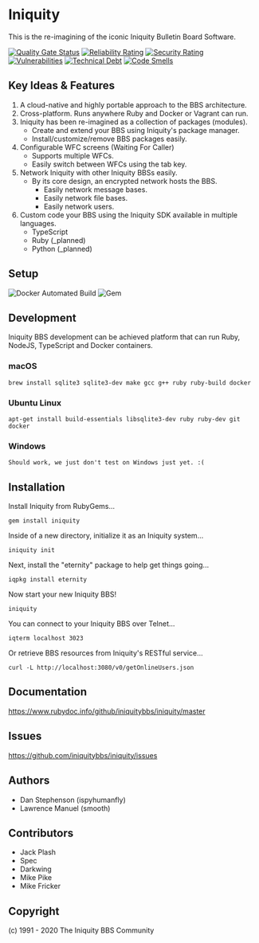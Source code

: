 # Iniquity

This is the re-imagining of the iconic Iniquity Bulletin Board Software.

[![Quality Gate Status](https://sonarcloud.io/api/project_badges/measure?project=iniquitybbs_iniquity&metric=alert_status)](https://sonarcloud.io/dashboard?id=iniquitybbs_iniquity)
[![Reliability Rating](https://sonarcloud.io/api/project_badges/measure?project=iniquitybbs_iniquity&metric=reliability_rating)](https://sonarcloud.io/dashboard?id=iniquitybbs_iniquity)
[![Security Rating](https://sonarcloud.io/api/project_badges/measure?project=iniquitybbs_iniquity&metric=security_rating)](https://sonarcloud.io/dashboard?id=iniquitybbs_iniquity)
[![Vulnerabilities](https://sonarcloud.io/api/project_badges/measure?project=iniquitybbs_iniquity&metric=vulnerabilities)](https://sonarcloud.io/dashboard?id=iniquitybbs_iniquity)
[![Technical Debt](https://sonarcloud.io/api/project_badges/measure?project=iniquitybbs_iniquity&metric=sqale_index)](https://sonarcloud.io/dashboard?id=iniquitybbs_iniquity)
[![Code Smells](https://sonarcloud.io/api/project_badges/measure?project=iniquitybbs_iniquity&metric=code_smells)](https://sonarcloud.io/dashboard?id=iniquitybbs_iniquity)

## Key Ideas & Features

1. A cloud-native and highly portable approach to the BBS architecture.
2. Cross-platform. Runs anywhere Ruby and Docker or Vagrant can run.
3. Iniquity has been re-imagined as a collection of packages (modules).
    - Create and extend your BBS using Iniquity's package manager.
    - Install/customize/remove BBS packages easily.
4. Configurable WFC screens (Waiting For Caller)
    - Supports multiple WFCs.
    - Easily switch between WFCs using the tab key.
5. Network Iniquity with other Iniquity BBSs easily.
    - By its core design, an encrypted network hosts the BBS.
        - Easily network message bases.
        - Easily network file bases.
        - Easily network users.
6. Custom code your BBS using the Iniquity SDK available in multiple languages.
    - TypeScript
    - Ruby (_planned)
    - Python (_planned)

## Setup

![Docker Automated Build](https://img.shields.io/docker/automated/iniquitybbs/iniquity)
![Gem](https://img.shields.io/gem/v/iniquity)

## Development

Iniquity BBS development can be achieved platform that can run Ruby, NodeJS, TypeScript and Docker containers.

### macOS

    brew install sqlite3 sqlite3-dev make gcc g++ ruby ruby-build docker

### Ubuntu Linux

    apt-get install build-essentials libsqlite3-dev ruby ruby-dev git docker

### Windows

    Should work, we just don't test on Windows just yet. :(

## Installation

Install Iniquity from RubyGems...

    gem install iniquity

Inside of a new directory, initialize it as an Iniquity system...

    iniquity init

Next, install the "eternity" package to help get things going...

    iqpkg install eternity

Now start your new Iniquity BBS!

    iniquity

You can connect to your Iniquity BBS over Telnet...

    iqterm localhost 3023

Or retrieve BBS resources from Iniquity's RESTful service...

    curl -L http://localhost:3080/v0/getOnlineUsers.json

## Documentation

<https://www.rubydoc.info/github/iniquitybbs/iniquity/master>

## Issues

<https://github.com/iniquitybbs/iniquity/issues>

## Authors

* Dan Stephenson (ispyhumanfly)
* Lawrence Manuel (smooth)

## Contributors

* Jack Plash
* Spec
* Darkwing
* Mike Pike
* Mike Fricker

## Copyright

(c) 1991 - 2020 The Iniquity BBS Community
